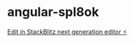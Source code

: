 # angular-spl8ok

[Edit in StackBlitz next generation editor ⚡️](https://stackblitz.com/~/github.com/ShahdFarisE-AdapptLimited/angular-spl8ok)